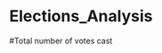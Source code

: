 # Elections_Analysis
#Total number of votes cast
<!-- 1. initialize variable to contain total votes
2. Loop through all rows, adding to total for very row

A complete list of candidates who received votes
1. count each unique candidate name

Total number of votes each candidate received
2. Initialize variable to hold total per candidate
3. For each unique candidate name, sum up every time they appear

Percentage of votes each candidate won
4. Each candidate total divide by total votes
5. format as percentage

The winner of the election based on popular vote
5. Compare all candidate totals
6. Get max count name -->